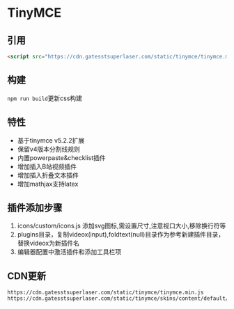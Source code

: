 # TinyMCE


## 引用
```html
<script src="https://cdn.gatesstsuperlaser.com/static/tinymce/tinymce.min.js"></script>
```

## 构建
`npm run build`更新css构建

## 特性
+ 基于tinymce v5.2.2扩展
+ 保留v4版本分割线规则
+ 内置powerpaste&checklist插件
+ 增加插入B站视频插件
+ 增加插入折叠文本插件
+ 增加mathjax支持latex


## 插件添加步骤
1. icons/custom/icons.js 添加svg图标,需设置尺寸,注意视口大小,移除换行符等
2. plugins目录，复制videox(input),foldtext(null)目录作为参考新建插件目录，替换videox为新插件名
3. 编辑器配置中激活插件和添加工具栏项

## CDN更新
```
https://cdn.gatesstsuperlaser.com/static/tinymce/tinymce.min.js
https://cdn.gatesstsuperlaser.com/static/tinymce/skins/content/default/content.min.css
```